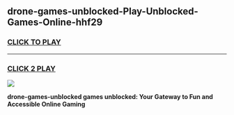 
## drone-games-unblocked-Play-Unblocked-Games-Online-hhf29
<h3>
<a href="https://premium76.site?title=drone-games-unblocked&ref=25A">CLICK TO PLAY</a></h3>
<hr>

<h3>
<a href="https://premium76.site?title=drone-games-unblocked&ref=25A">CLICK 2 PLAY</a>
  
</h3>

<a href="https://premium76.site?title=drone-games-unblocked&ref=25A"><img src="https://clearcache.store/games.png"></a>


**drone-games-unblocked games unblocked: Your Gateway to Fun and Accessible Online Gaming**
